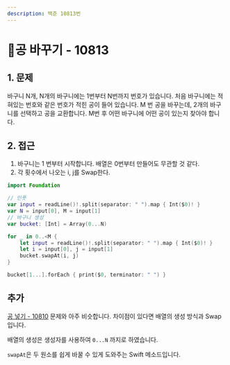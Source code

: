 ```yaml
---
description: 백준 10813번
---
```


# 공 바꾸기 - 10813

## 1. 문제

바구니 N개, N개의 바구니에는 1번부터 N번까지 번호가 있습니다. 처음 바구니에는 적혀있는 번호와 같은 번호가 적힌 공이 들어 있습니다. M 번 공을 바꾸는데, 2개의 바구니를 선택하고 공을 교환합니다. M번 후 어떤 바구니에 어떤 공이 있는지 찾아야 합니다.

## 2. 접근

1. 바구니는 1 번부터 시작합니다. 배열은 0번부터 만들어도 무관할 것 같다.
2. 각 횟수에서 나오는 i, j를 Swap한다.



```swift
import Foundation

// 인풋
var input = readLine()!.split(separator: " ").map { Int($0)! }
var N = input[0], M = input[1]
// 바구니 생성
var bucket: [Int] = Array(0...N)

for _ in 0..<M {
    let input = readLine()!.split(separator: " ").map { Int($0)! }
    let i = input[0], j = input[1]
    bucket.swapAt(i, j)
}

bucket[1...].forEach { print($0, terminator: " ") }

```

## 추가

[공 넣기 - 10810](10810.md) 문제와 아주 비슷합니다. 차이점이 있다면 배열의 생성 방식과 Swap입니다.

배열의 생성은 생성자를 사용하여 `0...N` 까지로 하였습니다.&#x20;

`swapAt`은 두 원소를 쉽게 바꿀 수 있게 도와주는 Swift 메소드입니다.
